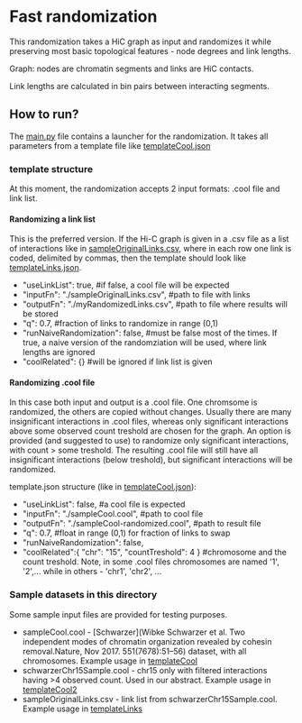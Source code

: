 # Fast randomization
This randomization takes a HiC graph as input and randomizes it while preserving most basic topological features - node degrees and link lengths.

Graph: nodes are chromatin segments and links are HiC contacts.

Link lengths are calculated in bin pairs between interacting segments.

## How to run?
The [main.py](./main.py) file contains a launcher for the randomization. It takes all parameters from a template file like [templateCool.json](./templateCool.json)

### template structure
At this moment, the randomization accepts 2 input formats: .cool file and link list.

#### Randomizing a link list
This is the preferred version.
If the Hi-C graph is given in a .csv file as a list of interactions like in [sampleOriginalLinks.csv](./sampleOriginalLinks.csv), where in each row one link is coded, delimited by commas, then the template should look like [templateLinks.json](./templateLinks.json).
- "useLinkList": true, #if false, a cool file will be expected
- "inputFn": "./sampleOriginalLinks.csv", #path to file with links
- "outputFn": "./myRandomizedLinks.csv",  #path to file where results will be stored
- "q": 0.7, #fraction of links to randomize in range (0,1)
- "runNaiveRandomization": false, #must be false most of the times. If true, a naive version of the randomziation will be used, where link lengths are ignored
- "coolRelated": {} #will be ignored if link list is given
 
#### Randomizing .cool file
In this case both input and output is a .cool file.
One chromsome is randomized, the others are copied without changes.
Usually there are many insignificant interactions in .cool files, whereas only significant interactions above some observed count treshold are chosen for the graph.
An option is provided (and suggested to use) to randomize only significant interactions, with count > some treshold. The resulting .cool file will still have all insignificant interactions (below treshold), but significant interactions will be randomized.

template.json structure (like in [templateCool.json](./templateCool.json)):
- "useLinkList": false, #a cool file is expected
- "inputFn": "./sampleCool.cool", #path to cool file
- "outputFn": "./sampleCool-randomized.cool", #path to result file
- "q": 0.7, #float in range (0,1) for fraction of links to swap
- "runNaiveRandomization": false,
- "coolRelated":{
    "chr": "15",
    "countTreshold": 4
} #chromosome and the count treshold. Note, in some .cool files chromosomes are named '1', '2',... while in others - 'chr1', 'chr2', ...


### Sample datasets in this directory
Some sample input files are provided for testing purposes.
- sampleCool.cool - [Schwarzer](Wibke Schwarzer et al. Two independent modes of chromatin organization revealed by cohesin removal.Nature, Nov 2017. 551(7678):51–56) dataset, with all chromosomes. Example usage in [templateCool](./templateCool.json)
- schwarzerChr15Sample.cool - chr15 only with filtered interactions having >4 observed count. Used in our abstract. Example usage in [templateCool2](./templateCool2.json)
- sampleOriginalLinks.csv - link list from schwarzerChr15Sample.cool. Example usage in [templateLinks](./templateLinks.json)





